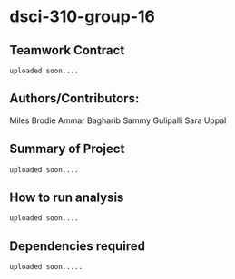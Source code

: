 # dsci-310-group-16

## Teamwork Contract
    uploaded soon....

## Authors/Contributors:

Miles Brodie
Ammar Bagharib
Sammy Gulipalli
Sara Uppal

## Summary of Project
    uploaded soon....

## How to run analysis
    uploaded soon....
    
## Dependencies required
    uploaded soon.....
